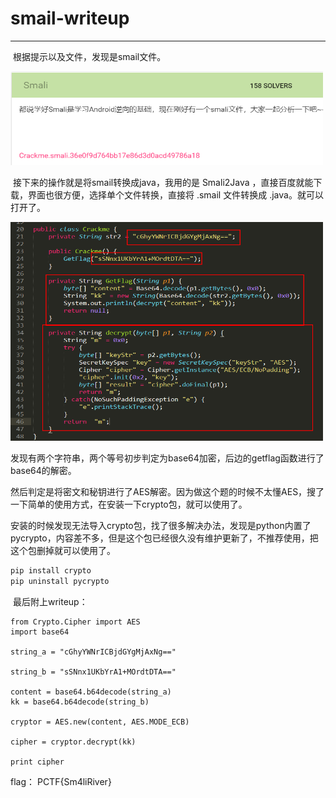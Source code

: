 # smail-writeup

------

​	   根据提示以及文件，发现是smail文件。

<img src="https://github.com/sunSUNQ/PCTF_REVERSE/raw/master/smail/smail.png" width="500" height="150" alt="smail"/>

​	   接下来的操作就是将smail转换成java，我用的是 Smali2Java ，直接百度就能下载，界面也很方便，选择单个文件转换，直接将 .smail 文件转换成 .java。就可以打开了。

<img src="https://github.com/sunSUNQ/PCTF_REVERSE/raw/master/smail/crackme_java.jpg" width="500" height="350" alt="smail" />

​	   发现有两个字符串，两个等号初步判定为base64加密，后边的getflag函数进行了base64的解密。

​	   然后判定是将密文和秘钥进行了AES解密。因为做这个题的时候不太懂AES，搜了一下简单的使用方式，在安装一下crypto包，就可以使用了。

​	   安装的时候发现无法导入crypto包，找了很多解决办法，发现是python内置了pycrypto，内容差不多，但是这个包已经很久没有维护更新了，不推荐使用，把这个包删掉就可以使用了。

```python
pip install crypto
pip uninstall pycrypto
```

​	最后附上writeup：

```
from Crypto.Cipher import AES
import base64

string_a = "cGhyYWNrICBjdGYgMjAxNg=="

string_b = "sSNnx1UKbYrA1+MOrdtDTA=="

content = base64.b64decode(string_a)
kk = base64.b64decode(string_b)

cryptor = AES.new(content, AES.MODE_ECB)

cipher = cryptor.decrypt(kk)

print cipher
```

flag： PCTF{Sm4liRiver}
